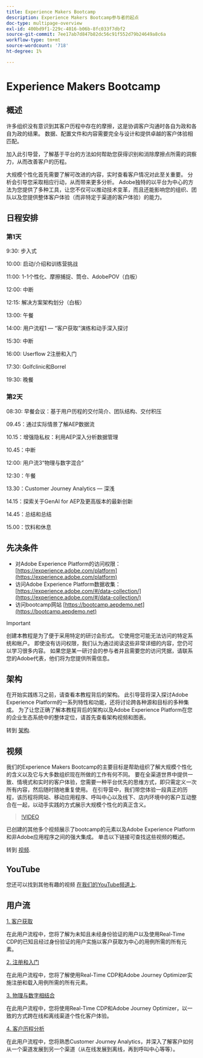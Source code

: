 ```yaml
---
title: Experience Makers Bootcamp
description: Experience Makers Bootcamp参与者的起点
doc-type: multipage-overview
exl-id: 400bd9f1-229c-4016-b06b-8fc033f7dbf2
source-git-commit: 7ee17ab7d847b82dc56c91f552d79b24649a8c6a
workflow-type: tm+mt
source-wordcount: '718'
ht-degree: 1%

---
```


# Experience Makers Bootcamp

## 概述

许多组织没有意识到其客户历程中存在的摩擦，这是协调客户沟通时各自为政和各自为政的结果。 数据、配置文件和内容需要完全与设计和提供卓越的客户体验相匹配。

加入此引导营，了解基于平台的方法如何帮助您获得识别和消除摩擦点所需的洞察力，从而改善客户的历程。

大规模个性化首先需要了解可改进的内容，实时查看客户情况对此至关重要。 分析会引导您采取相应行动，从而带来更多分析。 Adobe独特的以平台为中心的方法为您提供了多种工具，让您不仅可以推动技术变革，而且还能影响您的组织、团队以及您提供整体客户体验（而非特定于渠道的客户体验）的能力。

## 日程安排

### 第1天


9:30: 步入式

10:00: 启动/介绍和训练营挑战

11:00: 1-1个性化、摩擦捕捉、筒仓、AdobePOV（白板）

12:00: 中断

12:15: 解决方案架构划分（白板）

13:00: 午餐

14:00: 用户流程1 — “客户获取”演练和动手深入探讨

15:30: 中断

16:00: Userflow 2注册和入门

17:30: Golfclinic和Borrel

19:30: 晚餐

### 第2天

08:30: 早餐会议：基于用户历程的交付简介、团队结构、交付积压

09.45：通过实际情景了解AEP数据流

10.15：增强隐私权：利用AEP深入分析数据管理

10.45：中断

12:00: 用户流3“物理与数字混合”

12:30：午餐

13.30：Customer Journey Analytics — 深浅

14.15：探索关于GenAI for AEP及更高版本的最新创新

14.45：总结和总结

15.00：饮料和休息


## 先决条件

- 对Adobe Experience Platform的访问权限： [https://experience.adobe.com/platform](https://experience.adobe.com/platform)
- 访问Adobe Experience Platform数据收集： [https://experience.adobe.com/#/data-collection/](https://experience.adobe.com/#/data-collection/)
- 访问bootcamp网站 [https://bootcamp.aepdemo.net](https://bootcamp.aepdemo.net)

>[!IMPORTANT]
>
>创建本教程是为了便于采用特定的研讨会形式。 它使用您可能无法访问的特定系统和帐户。 即使没有访问权限，我们认为通过阅读这些非常详细的内容，您仍可以学习很多内容。 如果您是某一研讨会的参与者并且需要您的访问凭据，请联系您的Adobe代表，他们将为您提供所需信息。

## 架构

在开始实践练习之前，请查看本教程背后的架构。 此引导营将深入探讨Adobe Experience Platform的一系列特性和功能，还将讨论跨各种源和目标的多种集成。 为了让您正确了解本教程背后的架构以及Adobe Experience Platform在您的企业生态系统中的整体定位，请首先查看架构视频和图表。

转到 [架构](https://experienceleague.adobe.com/docs/platform-learn/comprehensive-technical-tutorial-v22/architecture.html?lang=en).

## 视频

我们的Experience Makers Bootcamp的主要目标是帮助组织了解大规模个性化的含义以及它与大多数组织现在所做的工作有何不同。 要在全渠道世界中提供一致、情境式和实时的客户体验，您需要一种平台优先的思维方式，即只需定义一次所有内容，然后随时随地重复使用。 在引导营中，我们带您体验一段真正的历程，该历程将网站、移动应用程序、呼叫中心以及线下、店内环境中的客户互动整合在一起，以动手实践的方式展示大规模个性化的真正含义。

>[!VIDEO](https://video.tv.adobe.com/v/345446?quality=12&enable=on)

已创建的其他多个视频展示了bootcamp的元素以及Adobe Experience Platform和非Adobe应用程序之间的强大集成。 单击以下链接可查找这些视频的概述。

转到 [视频](https://experienceleague.adobe.com/docs/platform-learn/comprehensive-technical-tutorial-v22/videos.html?lang=en).

## YouTube

您还可以找到其他有趣的视频 [在我们的YouTube频道上](https://www.youtube.com/channel/UCUKG2dkZ9pYuZUPebQ21jUw).

## 用户流

[1. 客户获取](./uc/uc1/uc1.md)

在此用户流程中，您将了解为未知且未经身份验证的用户以及使用Real-Time CDP的已知且经过身份验证的用户实施以客户获取为中心的用例所需的所有元素。

[2. 注册和入门](./uc/uc2/uc2.md)

在此用户流程中，您将了解使用Real-Time CDP和Adobe Journey Optimizer实施注册和载入用例所需的所有元素。

[3. 物理与数字相结合](./uc/uc3/uc3.md)

在此用户流程中，您将使用Real-Time CDP和Adobe Journey Optimizer，以一致的方式跨在线和离线渠道个性化客户体验。

[4. 客户历程分析](./uc/uc4/uc4.md)

在此用户流程中，您将熟悉Customer Journey Analytics，并深入了解客户如何从一个渠道发展到另一个渠道（从在线发展到离线，再到呼叫中心等等）。
